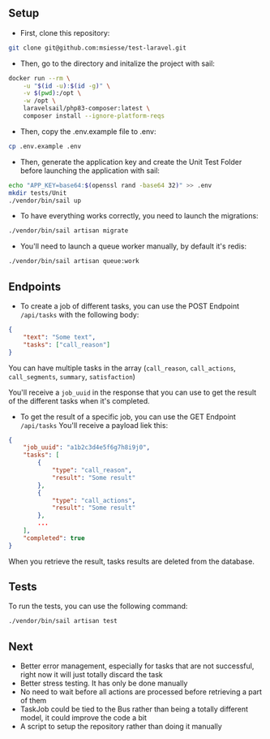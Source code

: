 ## Setup

- First, clone this repository:
```bash
git clone git@github.com:msiesse/test-laravel.git
```

- Then, go to the directory and initalize the project with sail:
```bash
docker run --rm \
    -u "$(id -u):$(id -g)" \
    -v $(pwd):/opt \
    -w /opt \
    laravelsail/php83-composer:latest \
    composer install --ignore-platform-reqs
```

- Then, copy the .env.example file to .env:
```bash
cp .env.example .env
```

- Then, generate the application key and create the Unit Test Folder  before launching the application with sail:
```bash
echo "APP_KEY=base64:$(openssl rand -base64 32)" >> .env
mkdir tests/Unit
./vendor/bin/sail up
```

- To have everything works correctly, you need to launch the migrations:
```bash
./vendor/bin/sail artisan migrate
```

- You'll need to launch a queue worker manually, by default it's redis:
```bash
./vendor/bin/sail artisan queue:work
```

## Endpoints

- To create a job of different tasks, you can use the POST Endpoint `/api/tasks` with the following body:
```json
{
    "text": "Some text",
    "tasks": ["call_reason"]
}
```
You can have multiple tasks in the array (`call_reason`, `call_actions`, `call_segments`, `summary`, `satisfaction`)

You'll receive a `job_uuid` in the response that you can use to get the result of the different tasks when it's completed.

- To get the result of a specific job, you can use the GET Endpoint `/api/tasks`
You'll receive a payload liek this:
```json
{
    "job_uuid": "a1b2c3d4e5f6g7h8i9j0",
    "tasks": [
        {
            "type": "call_reason",
            "result": "Some result"
        },
        {
            "type": "call_actions",
            "result": "Some result"
        }, 
        ...
    ],
    "completed": true
}
```
When you retrieve the result, tasks results are deleted from the database.

## Tests
To run the tests, you can use the following command:

```bash
./vendor/bin/sail artisan test
```

## Next
- Better error management, especially for tasks that are not successful, right now it will just totally discard the task
- Better stress testing. It has only be done manually
- No need to wait before all actions are processed before retrieving a part of them
- TaskJob could be tied to the Bus rather than being a totally different model, it could improve the code a bit
- A script to setup the repository rather than doing it manually

